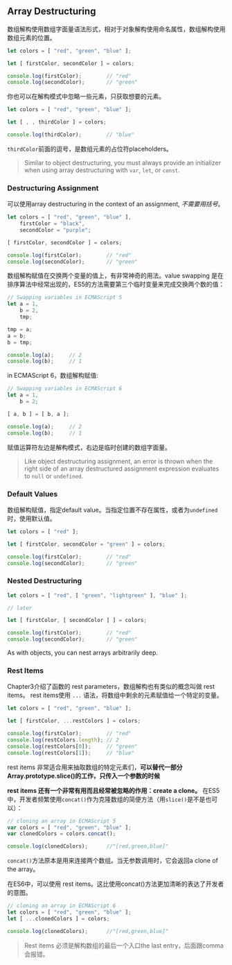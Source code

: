 ## Array Destructuring

数组解构使用数组字面量语法形式，相对于对象解构使用命名属性，数组解构使用数组元素的位置。

```js
let colors = [ "red", "green", "blue" ];

let [ firstColor, secondColor ] = colors;

console.log(firstColor);        // "red"
console.log(secondColor);       // "green"
```

你也可以在解构模式中忽略一些元素，只获取想要的元素。
 
```js
let colors = [ "red", "green", "blue" ];

let [ , , thirdColor ] = colors;

console.log(thirdColor);        // "blue"
```

`thirdColor`前面的逗号，是数组元素的占位符placeholders。

> Similar to object destructuring, you must always provide an initializer when using array destructuring with `var`, `let`, or `const`.

### Destructuring Assignment

可以使用array destructuring in the context of an assignment, *不需要用括号*。

```js
let colors = [ "red", "green", "blue" ],
    firstColor = "black",
    secondColor = "purple";

[ firstColor, secondColor ] = colors;

console.log(firstColor);        // "red"
console.log(secondColor);       // "green"
```

数组解构赋值在交换两个变量的值上，有非常神奇的用法。value swapping 是在排序算法中经常出现的，ES5的方法需要第三个临时变量来完成交换两个数的值：

```js
// Swapping variables in ECMAScript 5
let a = 1,
    b = 2,
    tmp;

tmp = a;
a = b;
b = tmp;

console.log(a);     // 2
console.log(b);     // 1
```

in ECMAScript 6，数组解构赋值:

```js
// Swapping variables in ECMAScript 6
let a = 1,
    b = 2;

[ a, b ] = [ b, a ];

console.log(a);     // 2
console.log(b);     // 1
```

赋值运算符左边是解构模式，右边是临时创建的数组字面量。

> Like object destructuring assignment, an error is thrown when the right side of an array destructured assignment expression evaluates to `null` or `undefined`.

### Default Values

数组解构赋值，指定default value。当指定位置不存在属性，或者为`undefined`时，使用默认值。

```js
let colors = [ "red" ];

let [ firstColor, secondColor = "green" ] = colors;

console.log(firstColor);        // "red"
console.log(secondColor);       // "green"
```

### Nested Destructuring

```js
let colors = [ "red", [ "green", "lightgreen" ], "blue" ];

// later

let [ firstColor, [ secondColor ] ] = colors;

console.log(firstColor);        // "red"
console.log(secondColor);       // "green"
```

As with objects, you can nest arrays arbitrarily deep.

### Rest Items

Chapter3介绍了函数的 rest parameters，数组解构也有类似的概念叫做 rest items。 rest items使用 `...` 语法，将数组中剩余的元素赋值给一个特定的变量。

```js
let colors = [ "red", "green", "blue" ];

let [ firstColor, ...restColors ] = colors;

console.log(firstColor);        // "red"
console.log(restColors.length); // 2
console.log(restColors[0]);     // "green"
console.log(restColors[1]);     // "blue"
```

rest items 非常适合用来抽取数组的特定元素们，**可以替代一部分Array.prototype.slice()的工作，只传入一个参数的时候**

**rest items 还有一个非常有用而且经常被忽略的作用：create a clone。** 在ES5中，开发者频繁使用`concat()`作为克隆数组的简便方法（用`slice()`是不是也可以）：

```js
// cloning an array in ECMAScript 5
var colors = [ "red", "green", "blue" ];
var clonedColors = colors.concat();

console.log(clonedColors);      //"[red,green,blue]"
```

`concat()`方法原本是用来连接两个数组。当无参数调用时，它会返回a clone of the array。

在ES6中，可以使用 rest items。这比使用concat()方法更加清晰的表达了开发者的意图。

```js
// cloning an array in ECMAScript 6
let colors = [ "red", "green", "blue" ];
let [ ...clonedColors ] = colors;

console.log(clonedColors);      //"[red,green,blue]"
```

> Rest items 必须是解构数组的最后一个入口the last entry，后面跟comma会报错。